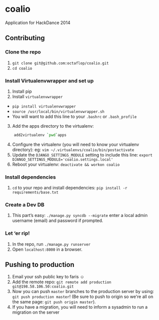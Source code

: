 # coalio

Application for HackDance 2014

## Contributing

### Clone the repo

1. `git clone git@github.com:octaflop/coalio.git`
2. `cd coalio`

### Install Virtualenvwrapper and set up

1. Install pip
2. Install `virtualenvwrapper`
  * `pip install virtualenvwrapper`
  * `source /usr/local/bin/virtualenvwrapper.sh`
  * You will want to add this line to your `.bashrc` or `.bash_profile`
3. Add the apps directory to the virtualenv: 
```bash
    add2virtualenv `pwd`apps 
```
4. Configure the virtualenv (you will need to know your virtualenv directory):
eg: `vim ~/.virtualenvs/coalio/bin/postactivate`
5. Update the `DJANGO_SETTINGS_MODULE` setting to include this line:
`export DJANGO_SETTINGS_MODULE='coalio.settings.local'`
6. Reboot your virtualenv: `deactivate && workon coalio`

### Install dependencies

1. `cd` to your repo and install dependencies: `pip install -r requirements/base.txt`

### Create a Dev DB

1. This part’s easy: `./manage.py syncdb --migrate` enter a local admin username (email) and password if prompted.

### Let ‘er rip!

1. In the repo, run `./manage.py runserver`
2. Open `localhost:8000` in a browser.

## Pushing to production

1. Email your ssh public key to faris ☺
2. Add the remote repo: `git remote add production git@198.58.106.50:coalio.git`
3. Now you can push `master` branches to the production server by using: `git push production master`! (Be sure to push to origin so we're all on the same page: `git push origin master`).
4. If you have a migration, you will need to inform a sysadmin to run a migration on the server


